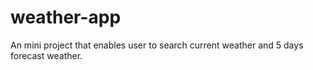 # weather-app
An mini project that enables user to search current weather and 5 days forecast weather.
